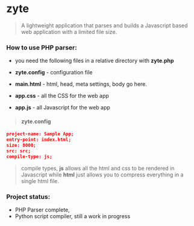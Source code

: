 # zyte
> A lightweight application that parses and builds a Javascript based web application with a limited file size. 

### How to use PHP parser:

- you need the following files in a relative directory with __zyte.php__

- __zyte.config__ - configuration file
- __main.html__ - html, head, meta settings, body go here.
- __app.css__ - all the CSS for the web app
- __app.js__ - all Javascript for the web app

> #### zyte.config
```json
project-name: Sample App;
entry-point: index.html;
size: 8000;
src: src;
compile-type: js;
```
> compile types, __js__ allows all the html and css to be rendered in Javascript
> while __html__ just allows you to compress everything in a single html file.

### Project status:
- PHP Parser complete, 
- Python script compiler, still a work in progress



